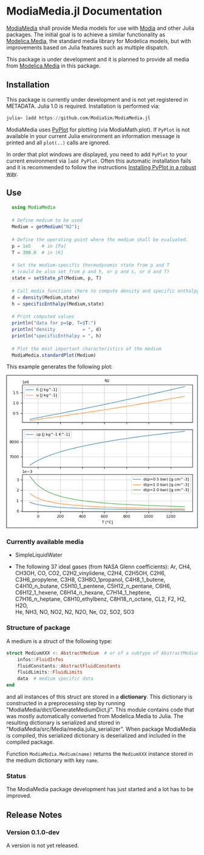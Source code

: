 # ModiaMedia.jl Documentation

[ModiaMedia](https://github.com/ModiaSim/ModiaMedia.jl) shall provide Media models 
for use with [Modia](https://github.com/ModiaSim/Modia.jl)
and other Julia packages. The initial goal is to achieve a similar functionality as
[Modelica.Media](https://doc.modelica.org/Modelica%203.2.3/Resources/helpDymola/Modelica_Media.html#Modelica.Media),
the standard media library for Modelica models, but with improvements based on Julia features
such as multiple dispatch.

This package is under development and it is planned to provide all media from
[Modelica.Media](https://doc.modelica.org/Modelica%203.2.3/Resources/helpDymola/Modelica_Media.html#Modelica.Media)
in this package.


## Installation

This package is currently under development and is not yet registered in METADATA.
Julia 1.0 is required. Installation is performed via:

```julia
julia> ]add https://github.com/ModiaSim/ModiaMedia.jl
```

ModiaMedia uses [PyPlot](https://github.com/JuliaPy/PyPlot.jl) for plotting (via ModiaMath.plot).
If `PyPlot` is not available in your current Julia environment
an information message is printed and all `plot(..)` calls are ignored.

In order that plot windows are displayed, you need to add `PyPlot` to your current environment
via `]add PyPlot`. Often this automatic installation fails and it is recommended to follow
the instructions
[Installing PyPlot in a robust way](https://github.com/ModiaSim/ModiaMath.jl/wiki/Installing-PyPlot-in-a-robust-way).


## Use

```julia
  using ModiaMedia

  # Define medium to be used
  Medium = getMedium("N2");

  # Define the operating point where the medium shall be evaluated.
  p = 1e5    # in [Pa]
  T = 300.0  # in [K]

  # Set the medium-specific thermodynamic state from p and T
  # (could be also set from p and h, or p and s, or d and T)
  state = setState_pT(Medium, p, T)

  # Call media functions (here to compute density and specific enthalpy)
  d = density(Medium,state)
  h = specificEnthalpy(Medium,state)

  # Print computed values
  println("data for p=$p, T=$T:")
  println("density          = ", d)
  println("specificEnthalpy = ", h)

  # Plot the most important characteristics of the medium
  ModiaMedia.standardPlot(Medium)
```

This example generates the following plot:

![standardPlot](../resources/images/N2.png)



### Currently available media

- SimpleLiquidWater

- The following 37 ideal gases (from NASA Glenn coefficients): 
  Ar, CH4, CH3OH, CO, CO2, C2H2_vinylidene, C2H4, C2H5OH, C2H6, C3H6_propylene, 
  C3H8, C3H8O_1propanol, C4H8_1_butene, C4H10_n_butane, C5H10_1_pentene, 
  C5H12_n_pentane, C6H6, C6H12_1_hexene, C6H14_n_hexane, C7H14_1_heptene,  
  C7H16_n_heptane, C8H10_ethylbenz, C8H18_n_octane, CL2, F2, H2, H2O,    
  He, NH3, NO, NO2, N2, N2O, Ne, O2, SO2, SO3 


### Structure of package

A medium is a struct of the following type:

```julia
struct MediumXXX <: AbstractMedium  # or of a subtype of AbstractMedium
    infos::FluidInfos
    fluidConstants::AbstractFluidConstants
    fluidLimits::FluidLimits
    data  # medium specific data
end
```

and all instances of this struct are stored in a **dictionary**.
This dictionary is constructed in a preprocessing step
by running "ModiaMedia/dict/GenerateMediumDict.jl".
This module contains code that was mostly automatically
converted from Modelica.Media to Julia.
The resulting dictionary is serialized and stored in "ModiaMedia/src/Media/media.julia_serializer".
When package ModiaMedia is compiled, this serialized dictionary is deserialized
and included in the compiled package.

Function `ModiaMedia.Medium(name)` returns the `MediumXXX` instance stored
in the medium dictionary with key `name`.


### Status

The ModiaMedia package development has just started and a lot has to be improved.


## Release Notes

### Version 0.1.0-dev

A version is not yet released.
